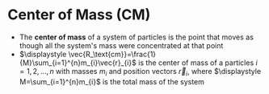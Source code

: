 # Center of Mass (CM)

- The **center of mass** of a system of particles is the point that moves as though all the system's mass were concentrated at that point
- $\displaystyle \vec{R_\text{cm}}=\frac{1}{M}\sum_{i=1}^{n}m_{i}\vec{r}_{i}$ is the center of mass of a particles $i=1,2,\ldots,n$ with masses $m_{i}$ and position vectors $\vec{r}_{i}$, where $\displaystyle M=\sum_{i=1}^{n}m_{i}$ is the total mass of the system